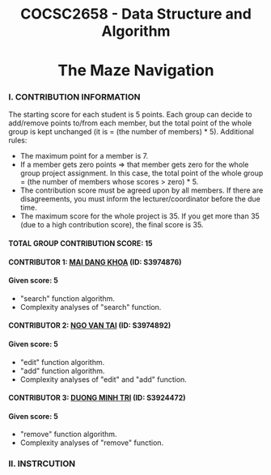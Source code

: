 <h1 align="center">COCSC2658 - Data Structure and Algorithm</h1>
<h2 align="center" style="font-size: 30px;">The Maze Navigation</h2>

### I. CONTRIBUTION INFORMATION

The starting score for each student is 5 points. Each group can decide to add/remove points to/from each member, but the total point of the whole group is kept unchanged (it is = (the number of members) * 5). Additional rules:

<ul>
    <li>The maximum point for a member is 7.
    <li>If a member gets zero points => that member gets zero for the whole group project assignment. In this case, the total point of the whole group = (the number of members whose scores > zero) * 5.
    <li>The contribution score must be agreed upon by all members. If there are disagreements, you must inform the lecturer/coordinator before the due time.
    <li>The maximum score for the whole project is 35. If you get more than 35 (due to a high contribution score), the final score is 35.
</ul>


#### TOTAL GROUP CONTRIBUTION SCORE: 15
#### CONTRIBUTOR 1: [MAI DANG KHOA](https://github.com/vhpx) (ID: S3974876)
#### Given score: 5

- "search" function algorithm.
- Complexity analyses of "search" function.

#### CONTRIBUTOR 2: [NGO VAN TAI](https://github.com/VanTaizz) (ID: S3974892)
#### Given score: 5

- "edit" function algorithm.
- "add" function algorithm.
- Complexity analyses of "edit" and "add" function.

#### CONTRIBUTOR 3: [DUONG MINH TRI](https://github.com/TriDuong070803) (ID: S3924472)
#### Given score: 5

- "remove" function algorithm.
- Complexity analyses of "remove" function.


### II. INSTRCUTION
